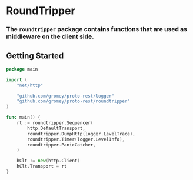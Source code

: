 # RoundTripper

### The `roundtripper` package contains functions that are used as middleware on the client side.

## Getting Started

```go
package main

import (
	"net/http"

	"github.com/gromey/proto-rest/logger"
	"github.com/gromey/proto-rest/roundtripper"
)

func main() {
	rt := roundtripper.Sequencer(
		http.DefaultTransport,
		roundtripper.DumpHttp(logger.LevelTrace),
		roundtripper.Timer(logger.LevelInfo),
		roundtripper.PanicCatcher,
	)

	hClt := new(http.Client)
	hClt.Transport = rt
}
```